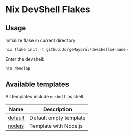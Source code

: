 # Nix DevShell Flakes

## Usage

Initialize flake in current directory:

```bash
nix flake init -t github:JorgeMayoral/devshells#<name> 
```

Enter the devshell:

```bash
nix develop
```

## Available templates

All templates include `nushell` as shell.

| Name | Description |
|------|-------------|
| [default](./default/) | Default empty template |
| [nodejs](./nodejs/) | Template with Node.js |
